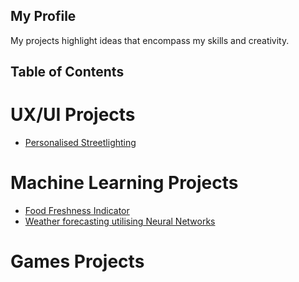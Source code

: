 ## My Profile

My projects highlight ideas that encompass my skills and creativity.

## Table of Contents
# UX/UI Projects
- [Personalised Streetlighting](#)
# Machine Learning Projects
- [Food Freshness Indicator](#)
- [Weather forecasting utilising Neural Networks](#)
# Games Projects
